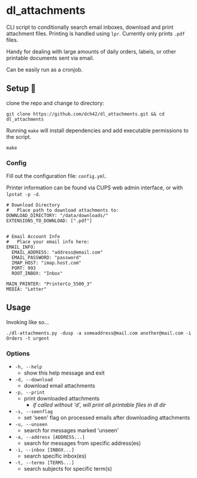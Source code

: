 # dl_attachments
CLI script to conditionally search email inboxes, download and print attachment files. Printing is handled using `lpr`.
Currently only prints `.pdf` files.

Handy for dealing with large amounts of daily orders, labels, or other printable documents sent via email.

Can be easily run as a cronjob.

## Setup 🔧
clone the repo and change to directory:
~~~
git clone https://github.com/dch42/dl_attachments.git && cd dl_attachments
~~~

Running `make` will install dependencies and add executable permissions to the script.

~~~
make
~~~

### Config

Fill out the configuration file: `config.yml`.

Printer information can be found via CUPS web admin interface, or with `lpstat -p -d`.

~~~
# Download Directory
#   Place path to download attachments to:
DOWNLOAD_DIRECTORY: "/data/downloads/"
EXTENSIONS_TO_DOWNLOAD: [".pdf"]


# Email Account Info 
#   Place your email info here:  
EMAIL_INFO:
  EMAIL_ADDRESS: "address@email.com"
  EMAIL_PASSWORD: "password"
  IMAP_HOST: "imap.host.com"
  PORT: 993
  ROOT_INBOX: "Inbox"

MAIN_PRINTER: "PrinterCo_5500_3"
MEDIA: "Letter"
~~~


## Usage

Invoking like so...

~~~
./dl-attachments.py -dusp -a someaddress@mail.com another@mail.com -i Orders -t urgent
~~~

### Options
- `-h, --help`
    - show this help message and exit
- `-d, --download`
    - download email attachments
- `-p, --print`
    - print downloaded attachments 
        - *if called without 'd', will print all printable files in dl dir*
- `-s, --seenflag`
    - set 'seen' flag on processed emails after downloading attachments
- `-u, --unseen`
    - search for messages marked 'unseen'
- `-a, --address [ADDRESS...]`
    - search for messages from specific address(es)
- `-i, --inbox [INBOX...]`
    - search specific inbox(es)
- `-t, --terms [TERMS...]`
    - search subjects for specific term(s)
